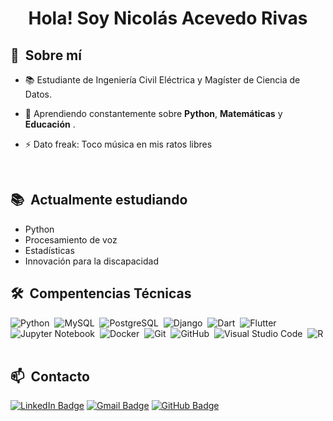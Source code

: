 <h1 align="center">Hola! Soy Nicolás Acevedo Rivas</h1>

<div>

  ## 🧭 &nbsp;Sobre mí

  - 📚 Estudiante de Ingeniería Civil Eléctrica y Magíster de Ciencia de Datos.

  - 🌱  Aprendiendo constantemente sobre **Python**, **Matemáticas** y **Educación** .

  - ⚡ Dato freak: Toco música en mis ratos libres

  <br>
</div>


<div>

  ## 📚 &nbsp;Actualmente estudiando

  - Python
  - Procesamiento de voz
  - Estadísticas
  - Innovación para la discapacidad

</div>


<div>

  ## 🛠️ &nbsp;Compentencias Técnicas

  ![Python](https://img.shields.io/badge/-Python-0D1117?style=flat&logo=python)&nbsp;
  ![MySQL](https://img.shields.io/badge/-MySQL-0D1117?style=flat&logo=mysql)&nbsp;
  ![PostgreSQL](https://img.shields.io/badge/-PostgreSQL-0D1117?style=flat&logo=postgresql)&nbsp;
  ![Django](https://img.shields.io/badge/-Django-0D1117?style=flat&logo=django)&nbsp;
  ![Dart](https://img.shields.io/badge/-Dart-0D1117?style=flat&logo=dart)&nbsp;
  ![Flutter](https://img.shields.io/badge/-Flutter-0D1117?style=flat&logo=flutter)&nbsp; 
  ![Jupyter Notebook](https://img.shields.io/badge/-Jupyter%20Notebook-0D1117?style=flat&logo=jupyter)&nbsp;
  ![Docker](https://img.shields.io/badge/-Docker-0D1117?style=flat&logo=docker)&nbsp;
  ![Git](https://img.shields.io/badge/-Git-0D1117?style=flat&logo=git)&nbsp;
  ![GitHub](https://img.shields.io/badge/-GitHub-0D1117?style=flat&logo=github)&nbsp;
  ![Visual Studio Code](https://img.shields.io/badge/-VS%20Code-0D1117?style=flat&logo=visual-studio-code&logoColor=007ACC)&nbsp;
  ![R](https://img.shields.io/badge/-R-0D1117?style=flat&logo=R&logoColor=007ACC)&nbsp;

</div>

<div>

  ## 📫 &nbsp;Contacto

  [![LinkedIn Badge](https://img.shields.io/badge/-Nicolás_Acevedo-blue?style=flat-square&logo=Linkedin&logoColor=white&link=https://www.linkedin.com/in/nicolas-acevedo-4a7b421bb/)](https://www.linkedin.com/in/nicolas-acevedo-4a7b421bb/)
  [![Gmail Badge](https://img.shields.io/badge/-Nicolás_Acevedo_R.-red?style=flat-square&logo=Gmail&logoColor=white)](mailto:nico.acevedo.rivas@gmail.com)
  [![GitHub Badge](https://img.shields.io/badge/-nicoacevedor-393636?style=flat-square&logo=GitHub&logoColor=white)](https://github.com/nicoacevedor)

</div>
